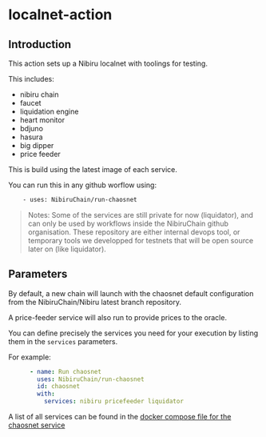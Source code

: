 # localnet-action


## Introduction

This action sets up a Nibiru localnet with toolings for testing.

This includes:
- nibiru chain
- faucet
- liquidation engine
- heart monitor
- bdjuno
- hasura
- big dipper
- price feeder

This is build using the latest image of each service.

You can run this in any github worflow using:

```bash
    - uses: NibiruChain/run-chaosnet
```

> Notes: Some of the services are still private for now (liquidator), and can only be used by workflows inside the NibiruChain github organisation. These repository are either internal devops tool, or temporary tools we developped for testnets that will be open source later on (like liquidator).

## Parameters

By default, a new chain will launch with the chaosnet default configuration from the NibiruChain/Nibiru latest branch repository.

A price-feeder service will also run to provide prices to the oracle.

You can define precisely the services you need for your execution by listing them in the `services` parameters.

For example:

```yml
      - name: Run chaosnet
        uses: NibiruChain/run-chaosnet
        id: chaosnet
        with:
          services: nibiru pricefeeder liquidator
```

A list of all services can be found in the [docker compose file for the chaosnet service](https://raw.githubusercontent.com/NibiruChain/nibiru/master/contrib/docker-compose/docker-compose-chaosnet.yml)